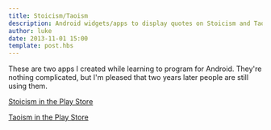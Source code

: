 ```yaml
---
title: Stoicism/Taoism
description: Android widgets/apps to display quotes on Stoicism and Taoism.
author: luke
date: 2013-11-01 15:00
template: post.hbs
---
```


These are two apps I created while learning to program for Android. They're nothing complicated, but
I'm pleased that two years later people are still using them.

[Stoicism in the Play Store](https://play.google.com/store/apps/details?id=com.dallol.stoicism)

[Taoism in the Play Store](https://play.google.com/store/apps/details?id=com.gongchangstudio.taoism)